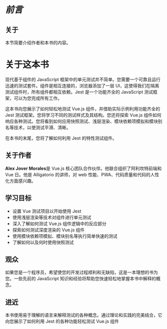 # *前言*

## 关于

本节简要介绍作者和本书的内容。

# 关于这本书

现代基于组件的 JavaScript 框架中的单元测试并不简单。您需要一个可靠且运行迅速的测试套件。组件是相互连接的，浏览器添加了一层 UI，这使得我们在隔离测试组件时，所有组件都相互依赖。Jest 是一个功能齐全的 JavaScript 测试框架，可以为您完成所有工作。

这本书向您展示了如何轻松地测试 Vue.js 组件，并借助实际示例利用功能齐全的 Jest 测试框架。您将学习不同的测试样式及其结构。您还将探索 Vue.js 组件如何响应各种测试。您将看到如何应用快照测试、浅层渲染、模块依赖项模拟和模块别名等技术，以使测试平滑、清晰。

在本书的末尾，您将了解如何利用 Jest 的特性测试组件。

## 关于作者

**Alex Jover Morales**是 Vue.js 核心团队合作伙伴。他联合组织了阿利坎特前端和 Vue 日。他是 Alligatorio 的讲师，对 web 性能、PWA、代码质量和代码的人性化方面感兴趣。

## 学习目标

*   设置 Vue 测试项目以开始使用 Jest
*   使用浅层渲染等技术对组件进行单元测试
*   深入了解如何测试 Vue.js 组件逻辑中的反应部分
*   探索如何测试深度渲染的 Vue.js 组件
*   使用模块依赖项模拟、模块别名等执行简单快速的测试
*   了解如何以及何时使用快照测试

## 观众

如果您是一个程序员，希望使您的开发过程顺利和无缺陷，这是一本理想的书为您。一些先前的 JavaScript 知识和经验将帮助您快速轻松地掌握本书中解释的概念。

## 进近

本书使用易于理解的语言来解释测试的各种概念。通过理论和实践的完美结合，它向您展示了如何利用 Jest 的各种功能轻松测试 Vue.js 组件